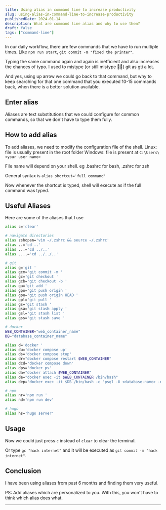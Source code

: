 ```yaml
---
title: Using alias in command line to increase productivity
slug: using-alias-in-command-line-to-increase-productivity
publishedDate: 2024-01-14
description: What are command line alias and why to use them?
draft: false
tags: ["command-line"]
---
```


In our daily workflow, there are few commands that we have to run multiple times. Like `npm run start`, `git commit -m "fixed the printer"`.

Typing the same command again and again is inefficient and also increases the chances of typo. I used to mistype (or still mistype 🤷‍♂️) git as gti a lot.


And yes, using up arrow we could go back to that command, but why to keep searching for that one command that you executed 10-15 commands back, when there is a better solution available.

## Enter alias

Aliases are text substitutions that we could configure for common commands, so that we don't have to type them fully.

## How to add alias

To add aliases, we need to modify the configuration file of the shell.
Linux: file is usually present in the root folder
Windows: file is present at `C:\Users\<your user name>`

File name will depend on your shell. eg .bashrc for bash, .zshrc for zsh

General syntax is `alias shortcut='full command'`

Now whenever the shortcut is typed, shell will execute as if the full command was typed.

## Useful Aliases

Here are some of the aliases that I use

```bash
alias c='clear'

# navigate directories
alias zshopen='vim ~/.zshrc && source ~/.zshrc'
alias ..='cd ..'
alias ...='cd ../..'
alias ....='cd ../../..'

# git
alias g='git '
alias gcm='git commit -m '
alias gc='git checkout '
alias gcb='git checkout -b '
alias ga='git add '
alias gpo='git push origin '
alias gpu='git push origin HEAD '
alias gpl='git pull '
alias gs='git stash '
alias gsa='git stash apply '
alias gsl='git stash list '
alias gss='git stash save '

# docker
WEB_CONTAINER="web_container_name"
DB="database_container_name"

alias d='docker '
alias du='docker compose up'
alias ds='docker compose stop'
alias dr="docker compose restart $WEB_CONTAINER"
alias dcd='docker compose down'
alias dps='docker ps'
alias da="docker attach $WEB_CONTAINER"
alias de="docker exec -it $WEB_CONTAINER /bin/bash"
alias dep='docker exec -it $DB /bin/bash -c "psql -U <database-name> -d <database-password> -x"'

# npm
alias nr='npm run '
alias nd='npm run dev'

# hugo
alias hs='hugo server'
```
## Usage

Now we could just press `c` instead of `clear` to clear the terminal.

Or type `gc "hack internet"` and it will be executed as `git commit -m "hack internet"`.

## Conclusion

I have been using aliases from past 6 months and finding them very useful.

PS: Add aliases which are personalized to you. With this, you won't have to think which alias does what.

---
